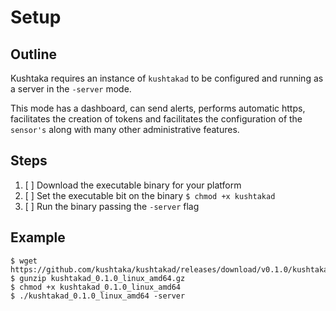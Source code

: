 # Setup

## Outline

Kushtaka requires an instance of `kushtakad` to be configured and running as a server in the `-server` mode.   
  
This mode has a dashboard, can send alerts, performs automatic https, facilitates the creation of tokens and facilitates the configuration of the `sensor's` along with many other administrative features.

## Steps

1. [ ] Download the executable binary for your platform
2. [ ] Set the executable bit on the binary `$ chmod +x kushtakad`
3. [ ] Run the binary passing the `-server` flag 

## Example

```text
$ wget https://github.com/kushtaka/kushtakad/releases/download/v0.1.0/kushtakad_0.1.0_linux_amd64.gz
$ gunzip kushtakad_0.1.0_linux_amd64.gz
$ chmod +x kushtakad_0.1.0_linux_amd64
$ ./kushtakad_0.1.0_linux_amd64 -server
```

